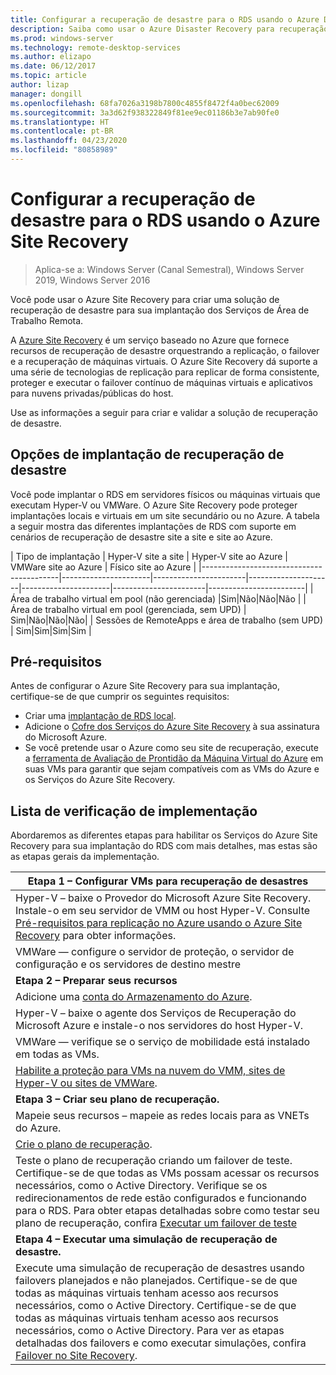 ```yaml
---
title: Configurar a recuperação de desastre para o RDS usando o Azure Disaster Recovery
description: Saiba como usar o Azure Disaster Recovery para recuperação de desastre em uma implantação do RDS
ms.prod: windows-server
ms.technology: remote-desktop-services
ms.author: elizapo
ms.date: 06/12/2017
ms.topic: article
author: lizap
manager: dongill
ms.openlocfilehash: 68fa7026a3198b7800c4855f8472f4a0bec62009
ms.sourcegitcommit: 3a3d62f938322849f81ee9ec01186b3e7ab90fe0
ms.translationtype: HT
ms.contentlocale: pt-BR
ms.lasthandoff: 04/23/2020
ms.locfileid: "80858989"
---
```

# <a name="set-up-disaster-recovery-for-rds-using-azure-site-recovery"></a>Configurar a recuperação de desastre para o RDS usando o Azure Site Recovery

>Aplica-se a: Windows Server (Canal Semestral), Windows Server 2019, Windows Server 2016

Você pode usar o Azure Site Recovery para criar uma solução de recuperação de desastre para sua implantação dos Serviços de Área de Trabalho Remota. 

A [Azure Site Recovery](/azure/site-recovery/site-recovery-overview) é um serviço baseado no Azure que fornece recursos de recuperação de desastre orquestrando a replicação, o failover e a recuperação de máquinas virtuais. O Azure Site Recovery dá suporte a uma série de tecnologias de replicação para replicar de forma consistente, proteger e executar o failover contínuo de máquinas virtuais e aplicativos para nuvens privadas/públicas do host. 

Use as informações a seguir para criar e validar a solução de recuperação de desastre.

## <a name="disaster-recovery-deployment-options"></a>Opções de implantação de recuperação de desastre

Você pode implantar o RDS em servidores físicos ou máquinas virtuais que executam Hyper-V ou VMWare. O Azure Site Recovery pode proteger implantações locais e virtuais em um site secundário ou no Azure. A tabela a seguir mostra das diferentes implantações de RDS com suporte em cenários de recuperação de desastre site a site e site ao Azure.

| Tipo de implantação                          | Hyper-V site a site | Hyper-V site ao Azure | VMWare site ao Azure | Físico site ao Azure |
|------------------------------------------|----------------------|-----------------------|---------------------|----------------------|-----------------------|------------------------|
| Área de trabalho virtual em pool (não gerenciada)       |Sim|Não|Não|Não |
| Área de trabalho virtual em pool (gerenciada, sem UPD) | Sim|Não|Não|Não|
| Sessões de RemoteApps e área de trabalho (sem UPD) | Sim|Sim|Sim|Sim  |

## <a name="prerequisites"></a>Pré-requisitos

Antes de configurar o Azure Site Recovery para sua implantação, certifique-se de que cumprir os seguintes requisitos:

- Criar uma [implantação de RDS local](rds-deploy-infrastructure.md).
- Adicione o [Cofre dos Serviços do Azure Site Recovery](/azure/site-recovery/site-recovery-vmm-to-azure#create-a-recovery-services-vault) à sua assinatura do Microsoft Azure.
- Se você pretende usar o Azure como seu site de recuperação, execute a [ferramenta de Avaliação de Prontidão da Máquina Virtual do Azure](https://azure.microsoft.com/downloads/vm-readiness-assessment/) em suas VMs para garantir que sejam compatíveis com as VMs do Azure e os Serviços do Azure Site Recovery.
 
## <a name="implementation-checklist"></a>Lista de verificação de implementação

Abordaremos as diferentes etapas para habilitar os Serviços do Azure Site Recovery para sua implantação do RDS com mais detalhes, mas estas são as etapas gerais da implementação.

| **Etapa 1 – Configurar VMs para recuperação de desastres**                                                                                                                                                                                               |
|--------------------------------------------------------------------------------------------------------------------------------------------------------------------------------------------------------------------------------------------|
| Hyper-V – baixe o Provedor do Microsoft Azure Site Recovery. Instale-o em seu servidor de VMM ou host Hyper-V. Consulte [Pré-requisitos para replicação no Azure usando o Azure Site Recovery](/azure/site-recovery/site-recovery-prereq) para obter informações.                                                                                                                             |
| VMWare — configure o servidor de proteção, o servidor de configuração e os servidores de destino mestre                                                                                                                                                      |
| **Etapa 2 – Preparar seus recursos**                                                                                                                                                                                                           |
| Adicione uma [conta do Armazenamento do Azure](/azure/storage/storage-create-storage-account).                                                                                                                                                                                                              |
| Hyper-V – baixe o agente dos Serviços de Recuperação do Microsoft Azure e instale-o nos servidores do host Hyper-V.                                                                                                                                     |
| VMWare — verifique se o serviço de mobilidade está instalado em todas as VMs.                                                                                                                                                                           |
| [Habilite a proteção para VMs na nuvem do VMM, sites de Hyper-V ou sites de VMWare](rds-enable-dr-with-asr.md).                                                                                                                                                                    |
| **Etapa 3 – Criar seu plano de recuperação.**                                                                                                                                                                                                        |
| Mapeie seus recursos – mapeie as redes locais para as VNETs do Azure.                                                                                                                                                                              |
| [Crie o plano de recuperação](rds-disaster-recovery-plan.md). |
| Teste o plano de recuperação criando um failover de teste. Certifique-se de que todas as VMs possam acessar os recursos necessários, como o Active Directory. Verifique se os redirecionamentos de rede estão configurados e funcionando para o RDS. Para obter etapas detalhadas sobre como testar seu plano de recuperação, confira [Executar um failover de teste](/azure/site-recovery/site-recovery-test-failover-to-azure)|
| **Etapa 4 – Executar uma simulação de recuperação de desastre.**                                                                                                                                                                                                     |
| Execute uma simulação de recuperação de desastres usando failovers planejados e não planejados. Certifique-se de que todas as máquinas virtuais tenham acesso aos recursos necessários, como o Active Directory. Certifique-se de que todas as máquinas virtuais tenham acesso aos recursos necessários, como o Active Directory. Para ver as etapas detalhadas dos failovers e como executar simulações, confira [Failover no Site Recovery](/azure/site-recovery/site-recovery-failover).|


